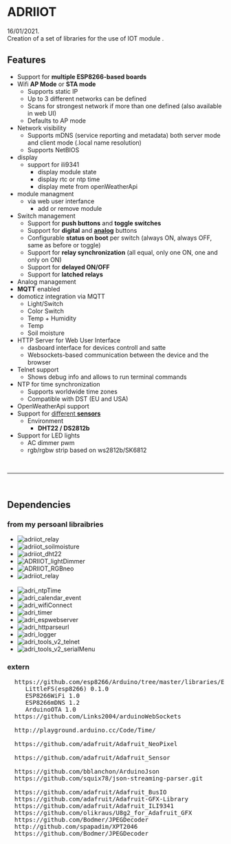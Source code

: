 # ADRIIOT
16/01/2021.<br />
Creation of a set of libraries for the use of IOT module .<br />


## Features

* Support for **multiple ESP8266-based boards**
* Wifi **AP Mode** or **STA mode**
    * Supports static IP
    * Up to 3 different networks can be defined
    * Scans for strongest network if more than one defined (also available in web UI)
    * Defaults to AP mode 
* Network visibility
    * Supports mDNS (service reporting and metadata) both server mode and client mode (.local name resolution)
    * Supports NetBIOS 
* display 
    * support for ili9341
         * display module state
         * display rtc or ntp time
         * display mete from openWeatherApi
* module managment
    * via web user interfance 
      * add or remove module
* Switch management
    * Support for **push buttons** and **toggle switches**
    * Support for **digital** and [**analog**](https://en.wikipedia.org/wiki/Resistor_ladder) buttons
    * Configurable **status on boot** per switch (always ON, always OFF, same as before or toggle)
    * Support for **relay synchronization** (all equal, only one ON, one and only on ON)
    * Support for **delayed ON/OFF**
    * Support for **latched relays**
* Analog management
* **MQTT** enabled
* domoticz integration via MQTT
   * Light/Switch
   * Color Switch
   * Temp + Humidity
   * Temp
   * Soil moisture
* HTTP Server for Web User Interface
    * dasboard interface for devices controll and satte 
    * Websockets-based communication between the device and the browser
* Telnet support
    * Shows debug info and allows to run terminal commands
* NTP for time synchronization
    * Supports worldwide time zones
    * Compatible with DST (EU and USA)
* OpenWeatherApi support
* Support for [different **sensors**](Sensors)
    * Environment
        * **DHT22 / DS2812b**
* Support for LED lights
   * AC dimmer pwm
   * rgb/rgbw strip based on ws2812b/SK6812 


</br>
<hr>
</br>

## Dependencies
### from my persoanl libraibries
* ![adriiot_relay](https://github.com/AdriLighting/adriiot_relay)<br />
* ![adriiot_soilmoisture](https://github.com/AdriLighting/adriiot_soilmoisture)<br />
* ![adriiot_dht22](https://github.com/AdriLighting/adriiot_dht22)<br />
* ![ADRIIOT_lightDimmer](https://github.com/AdriLighting/ADRIIOT_lightDimmer)<br />
* ![ADRIIOT_RGBneo](https://github.com/AdriLighting/ADRIIOT_RGBneo)<br />
* ![adriiot_relay](https://github.com/AdriLighting/adri_tools_v2)<br /><br />
* ![adri_ntpTime](https://github.com/AdriLighting/adri_ntpTime)<br />
* ![adri_calendar_event](https://github.com/AdriLighting/adri_calendar_event)<br />
* ![adri_wifiConnect](https://github.com/AdriLighting/adri_wifiConnect)<br />
* ![adri_timer](https://github.com/AdriLighting/adri_timer)<br />
* ![adri_espwebserver](https://github.com/AdriLighting/adri_espwebserver)<br />
* ![adri_httparseurl](https://github.com/AdriLighting/adri_httparseurl)<br />
* ![adri_logger](https://github.com/AdriLighting/adri_logger)<br />
* ![adri_tools_v2_telnet](https://github.com/AdriLighting/adri_tools_v2_telnet)<br />
* ![adri_tools_v2_serialMenu](https://github.com/AdriLighting/adri_tools_v2_serialMenu)<br />
### extern
<pre>
  https://github.com/esp8266/Arduino/tree/master/libraries/ESP8266WiFi
     LittleFS(esp8266) 0.1.0
     ESP8266WiFi 1.0
     ESP8266mDNS 1.2  
     ArduinoOTA 1.0
  https://github.com/Links2004/arduinoWebSockets
  
  http://playground.arduino.cc/Code/Time/

  https://github.com/adafruit/Adafruit_NeoPixel
  
  https://github.com/adafruit/Adafruit_Sensor
  
  https://github.com/bblanchon/ArduinoJson
  https://github.com/squix78/json-streaming-parser.git
  
  https://github.com/adafruit/Adafruit_BusIO
  https://github.com/adafruit/Adafruit-GFX-Library  
  https://github.com/adafruit/Adafruit_ILI9341 
  https://github.com/olikraus/U8g2_for_Adafruit_GFX
  https://github.com/Bodmer/JPEGDecoder
  http://github.com/spapadim/XPT2046
  https://github.com/Bodmer/JPEGDecoder
  
</pre>

